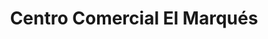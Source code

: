 ---
title: "Centro Comercial El Marqués"
url: /caracas/centro-comercial-el-marques/
shop: Einkaufszentrum
---